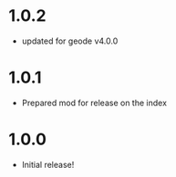 # 1.0.2
- updated for geode v4.0.0

# 1.0.1
- Prepared mod for release on the index

# 1.0.0
- Initial release!
